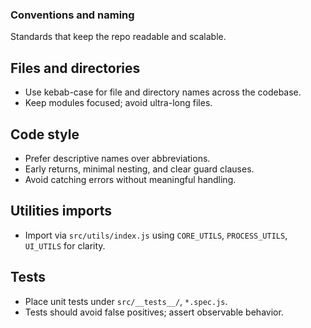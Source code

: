 ### Conventions and naming

Standards that keep the repo readable and scalable.

## Files and directories

- Use kebab-case for file and directory names across the codebase.
- Keep modules focused; avoid ultra-long files.

## Code style

- Prefer descriptive names over abbreviations.
- Early returns, minimal nesting, and clear guard clauses.
- Avoid catching errors without meaningful handling.

## Utilities imports

- Import via `src/utils/index.js` using `CORE_UTILS`, `PROCESS_UTILS`, `UI_UTILS` for clarity.

## Tests

- Place unit tests under `src/__tests__/`, `*.spec.js`.
- Tests should avoid false positives; assert observable behavior.
